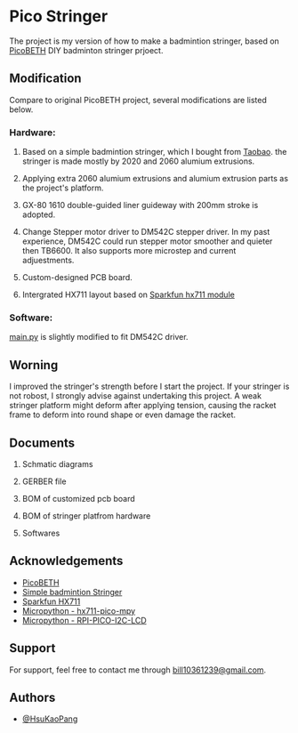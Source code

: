 
# Pico Stringer

The project is my version of how to make a badmintion stringer, based on [PicoBETH](https://github.com/206cc/PicoBETH) DIY badminton stringer prjoect. 

## Modification
Compare to original PicoBETH project, several modifications are listed below. 

### Hardware:
1. Based on a simple badmintion stringer, which I bought from [Taobao](https://item.taobao.com/item.htm?_u=t20cga269s9bcb&id=737728917603&spm=a1z09.2.0.0.3fa02e8dvmYHSh). the stringer is made mostly by 2020 and 2060 alumium extrusions.

2. Applying extra 2060 alumium extrusions and alumium extrusion parts as the project's platform.
3. GX-80 1610 double-guided liner guideway with 200mm stroke is adopted.
4. Change Stepper motor driver to DM542C stepper driver.
In my past experience, DM542C could run stepper motor smoother and quieter then TB6600. It also supports more microstep and current adjuestments.

5. Custom-designed PCB board.
6. Intergrated HX711 layout based on [Sparkfun hx711 module](https://www.sparkfun.com/products/13879)

### Software:
[main.py]() is slightly modified to fit DM542C driver.

## Worning

I improved the stringer's strength before I start the project. If your stringer is not robost, I strongly advise against undertaking this project. A weak stringer platform might deform after applying tension, causing the racket frame to deform into round shape or even damage the racket.


## Documents

1. Schmatic diagrams

2. GERBER file
3. BOM of customized pcb board
4. BOM of stringer platfrom hardware
5. Softwares 
## Acknowledgements

 - [PicoBETH](https://github.com/206cc/PicoBETH)
 - [Simple badmintion Stringer](https://item.taobao.com/item.htm?_u=t20cga269s9bcb&id=737728917603&spm=a1z09.2.0.0.3fa02e8dvmYHSh)
 - [Sparkfun HX711](https://www.sparkfun.com/products/13879)
 - [Micropython - hx711-pico-mpy](https://github.com/endail/hx711-pico-mpy)
 - [Micropython - RPI-PICO-I2C-LCD](https://github.com/T-622/RPI-PICO-I2C-LCD)
 


## Support

For support, feel free to contact me through bill10361239@gmail.com.


## Authors

- [@HsuKaoPang](https://www.github.com/HsuKaoPang)

